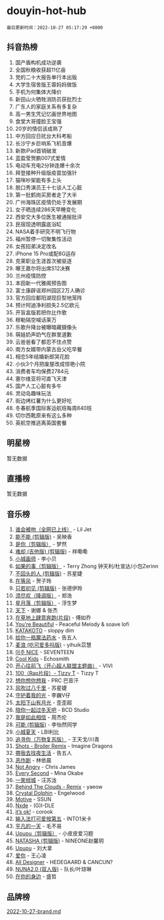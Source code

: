 # douyin-hot-hub

`最后更新时间：2022-10-27 05:17:29 +0800`

## 抖音热榜

1. 国产盾构机成功逆袭
1. 全国秋粮收获超11亿亩
1. 党的二十大报告单行本出版
1. 大学生宿舍版王蓉妈妈做饭
1. 手机为何集体大降价
1. 新田山火牺牲消防员获批烈士
1. 广东人的家庭关系有多复杂
1. 高一男生凭记忆画世界地图
1. 食堂大哥撞脸王宝强
1. 20岁的情侣该成熟了
1. 中方回应日扰台大科考船
1. 长沙宁乡巨响系飞机音爆
1. 新款iPad首销破发
1. 蓝盈莹贺鹏007式爱情
1. 电动车充电2分钟连爆十余次
1. 拜登接种升级版疫苗加强针
1. 猫咪吵架能有多上头
1. 脱口秀演员王十七谈人工心脏
1. 第一批鹤岗买房者走了大半
1. 广州海珠区疫情仍处于发展期
1. 女子晒连续286天早睡变化
1. 西安交大多位医生被通报批评
1. 民宿现透明露底浴缸
1. NASA着手研究不明飞行物
1. 福州暂停一切聚集性活动
1. 女孩招弟决定改名
1. iPhone 15 Pro或配8G运存
1. 克莱职业生涯首次被驱逐
1. 曝王嘉尔将出席S12决赛
1. 兰州疫情防控
1. 本田新一代雅阁预告图
1. 富士康辟谣郑州园区2万人确诊
1. 官方回应鄱阳湖现巨型地笼阵
1. 预计阿迪净利损失2.5亿欧元
1. 开盲盒版若把你比作歌
1. 穆勒隔空喊话莱万
1. 乐歌升降台被曝暗藏摄像头
1. 萌娃奶声奶气在群里道歉
1. 云爸爸看了都忍不住点赞
1. 南方女婿带内蒙古岳父吃早餐
1. 相恋5年结婚新郎哭花脸
1. 小伙3个月把废屋改成惊艳小院
1. 消费者车均保费2784元
1. 塞尔维亚将可直飞天津
1. 国产人工心脏有多牛
1. 灵动岛趣味玩法
1. 街边烤红薯为什么更好吃
1. 冬春航季国际客运航班每周840班
1. 切尔西靴原来有这么多种
1. 英航空推逃离英国套餐

## 明星榜

暂无数据

## 直播榜

暂无数据

## 音乐榜

1. [谁会被吻（全网已上线）](https://sf6-cdn-tos.douyinstatic.com/obj/tos-cn-ve-2774/b4aa7945c88d491584f57caea87b054c) - Lil Jet
1. [能不能 (剪辑版)](https://sf6-cdn-tos.douyinstatic.com/obj/tos-cn-ve-2774/fc4a6c45b4a34277ba4088e1d7fdff98) - 吴映香
1. [是你（剪辑版）](https://sf6-cdn-tos.douyinstatic.com/obj/tos-cn-ve-2774/46019dae783c4c969944217fe1cfafc4) - 梦然
1. [难却 (吉他版) (剪辑版)](https://sf6-cdn-tos.douyinstatic.com/obj/tos-cn-ve-2774/28b5f782f9944ca399e9078a30c9697a) - 祥嘞嘞
1. [小城画师]() - 李小贝
1. [如果的事（剪辑版）](https://sf6-cdn-tos.douyinstatic.com/obj/tos-cn-ve-2774/324a764a5a68407e99e6ead9f5a22e3d) - Terry Zhong 钟天利/杜宣达/小包Zerinn
1. [不回头的人 (剪辑版)]() - 苏星婕
1. [在等风]() - 贺子玲
1. [只若初见 (剪辑版)]() - 张德伊玲
1. [须尽欢（降调版）]() - 郑浩
1. [星月落（剪辑版）](https://sf6-cdn-tos.douyinstatic.com/obj/tos-cn-ve-2774/64f6a265eb564060b6567ad99582aaca) - 浮生梦
1. [天下]() - 谢娜 & 张杰
1. [在草地上肆意奔跑(片段)](https://sf3-cdn-tos.douyinstatic.com/obj/tos-cn-ve-2774/53a701c9c2fa45a0b21bb0c91aa90880) - 傅如乔
1. [You're Beautiful](https://sf6-cdn-tos.douyinstatic.com/obj/tos-cn-ve-2774/95be745d658f43fe9be3642ce0d729a2) - Peaceful Melody & soave lofi
1. [KATAKOTO](https://sf3-cdn-tos.douyinstatic.com/obj/tos-cn-ve-2774/6bcb17646872445da696fd2975b9f587) - sloppy dim
1. [给你一瓶魔法药水](https://sf3-cdn-tos.douyinstatic.com/obj/tos-cn-ve-2774/7feb593ee8de4da69c1370c49d58b610) - 告五人
1. [麦浪 (吃可爱多吗版)](https://sf6-cdn-tos.douyinstatic.com/obj/tos-cn-ve-2774/fb2bf2aaa2854aaa8ec0fcfabbee4bd8) - yihuik苡慧
1. [아주 NICE](https://sf6-cdn-tos.douyinstatic.com/obj/tos-cn-ve-2774/6b8613fc0d584f32b32c4d5e29e7cb01) - SEVENTEEN
1. [Cool Kids](https://sf3-cdn-tos.douyinstatic.com/obj/tos-cn-ve-2774/bb53961b549943f2b97f436a450f92d3) - Echosmith
1. [开心往前飞（开心超人联盟主题曲）](https://sf3-cdn-tos.douyinstatic.com/obj/tos-cn-ve-2774/9d8fb7c82cf1421fb93a9fe925275e0a) - VIVI
1. [100（Rap片段）- Tizzy T](https://sf3-cdn-tos.douyinstatic.com/obj/tos-cn-ve-2774/f3d21de5ab834c0f9bb7443c06f73d04) - Tizzy T
1. [想你想你想我]() - PRC 巴音汗
1. [风吹过八千里](https://sf6-cdn-tos.douyinstatic.com/obj/tos-cn-ve-2774/a1a6ff5c96de4f13890fedc3fd6d4c76) - 苏星婕
1. [守护着我的光](https://sf3-cdn-tos.douyinstatic.com/obj/tos-cn-ve-2774/ed20fb3dda19418492eb676bfe287e15) - 李巍V仔
1. [太阳下山有月光]() - 歪歪超
1. [陪你一起过冬天吧](https://sf6-cdn-tos.douyinstatic.com/obj/tos-cn-ve-2774/b5de3050c07649029b3a23e38b0047c3) - BCD Studio
1. [我是如此相信]() - 周杰伦
1. [可能 (剪辑版)]() - 李怡然同学
1. [小城夏天]() - LBI利比
1. [追寻你（万物复苏版）](https://sf6-cdn-tos.douyinstatic.com/obj/tos-cn-ve-2774/cfb22ccf85784f2f83bcefe9ad675822) - 王天戈/川青
1. [Shots - Broiler Remix]() - Imagine Dragons
1. [帶我去找夜生活]() - 告五人
1. [恶作剧]() - 林依晨
1. [Not Angry](https://sf3-cdn-tos.douyinstatic.com/obj/tos-cn-ve-2774/651f30a826dc43cbb6becf6b048f9541) - Chris James
1. [Every Second](https://sf3-cdn-tos.douyinstatic.com/obj/tos-cn-ve-2774/c8b7e582feca4fe5ba73b1af1666fbfc) - Mina Okabe
1. [ 一笑倾城](https://sf6-cdn-tos.douyinstatic.com/obj/tos-cn-ve-2774/cb539248cc6e4add8fdc39683808c267) - 汪苏泷
1. [Behind The Clouds - Remix](https://sf6-cdn-tos.douyinstatic.com/obj/tos-cn-ve-2774/f37b9cdda205415ba0fc648141cc526b) - yaeow
1. [Crystal Dolphin](https://sf3-cdn-tos.douyinstatic.com/obj/tos-cn-ve-2774/fd19cd1df1964b5ebd39c976b7ce126d) - Engelwood
1. [Motive]() - SSUN
1. [Nxde](https://sf3-cdn-tos.douyinstatic.com/obj/tos-cn-ve-2774/oIX3f18tZUgCZQQbRlIOGAnjZy3eDBR6BgZmqV) - (G)I-DLE
1. [it’s ok!](https://sf3-cdn-tos.douyinstatic.com/obj/tos-cn-ve-2774/0fc4d0ee28444bd0ab76e8b7c0003f52) - corook
1. [输入法打可爱按第五]() - INTO1米卡
1. [平凡的一天]() - 毛不易
1. [Upupu（剪辑版）](https://sf3-cdn-tos.douyinstatic.com/obj/tos-cn-ve-2774/f05adf8a32ec4a9290c3215caa938174) - 小皮皮爱习题
1. [NATASHA (剪辑版)](https://sf6-cdn-tos.douyinstatic.com/obj/tos-cn-ve-2774/00020502707449e8a2e22cdc400511ab) - NINEONE赵馨玥
1. [Upupu](https://sf3-cdn-tos.douyinstatic.com/obj/tos-cn-ve-2774/100d73f889714d60b9d6979fb5a05e26) - 刘大拿
1. [爱你](https://sf6-cdn-tos.douyinstatic.com/obj/tos-cn-ve-2774/738d8b240f1e4519b44cf31c84e02e24) - 王心凌
1. [All Designer](https://sf6-cdn-tos.douyinstatic.com/obj/tos-cn-ve-2774/d57ee52535cf48e58f2988ea5455424c) - HEDEGAARD & CANCUN?
1. [NUNA2.0 (双人版)](https://sf3-cdn-tos.douyinstatic.com/obj/tos-cn-ve-2774/bb6083b682a343c29cd19acc67fac1e4) - 队长/叶琼琳
1. [在你的身边](https://sf6-cdn-tos.douyinstatic.com/obj/tos-cn-ve-2774/9dce2ee6c9f84c17a6d68458730d7ae8) - 盛哲

## 品牌榜

[2022-10-27-brand.md](2022-10-27-brand.md)
